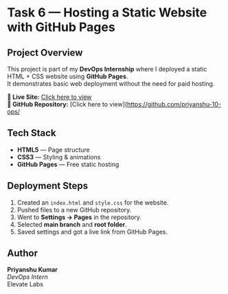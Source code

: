 # Task 6 — Hosting a Static Website with GitHub Pages

## Project Overview
This project is part of my **DevOps Internship** where I deployed a static HTML + CSS website using **GitHub Pages**.  
It demonstrates basic web deployment without the need for paid hosting.

**🔗 Live Site:** [Click here to view](https://priyanshu-10-ops.github.io/Task-6---GithubPages/)  
**📂 GitHub Repository:** [Click here to view](https://github.com/priyanshu-10-ops/

##  Tech Stack
- **HTML5** — Page structure
- **CSS3** — Styling & animations
- **GitHub Pages** — Free static hosting

##  Deployment Steps
1. Created an `index.html` and `style.css` for the website.
2. Pushed files to a new GitHub repository.
3. Went to **Settings → Pages** in the repository.
4. Selected **main branch** and **root folder**.
5. Saved settings and got a live link from GitHub Pages.

##  Author
**Priyanshu Kumar**  
*DevOps Intern*  
Elevate Labs